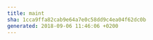 ```yaml
---
title: maint
sha: 1cca9ffa82cab9e64a7e0c58dd9c4ea04f62dc0b
generated: 2018-09-06 11:46:06 +0200
---
```

